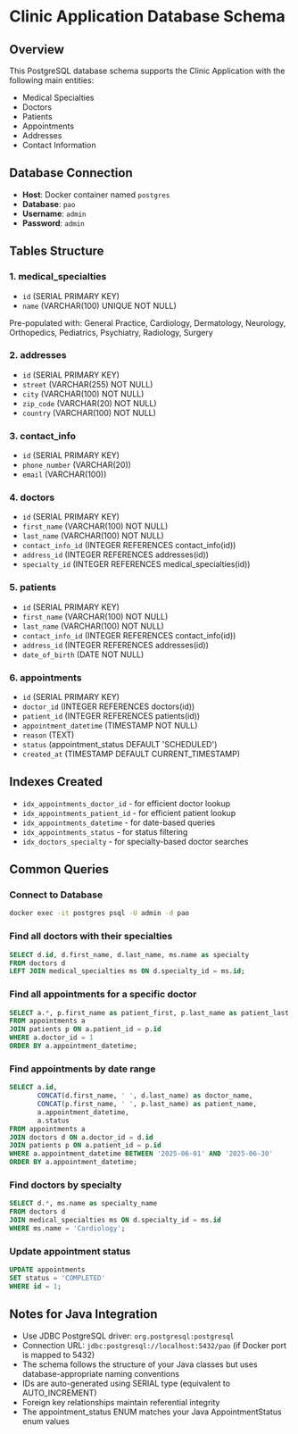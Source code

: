 # Clinic Application Database Schema

## Overview
This PostgreSQL database schema supports the Clinic Application with the following main entities:
- Medical Specialties
- Doctors
- Patients
- Appointments
- Addresses
- Contact Information

## Database Connection
- **Host**: Docker container named `postgres`
- **Database**: `pao`
- **Username**: `admin`
- **Password**: `admin`

## Tables Structure

### 1. medical_specialties
- `id` (SERIAL PRIMARY KEY)
- `name` (VARCHAR(100) UNIQUE NOT NULL)

Pre-populated with: General Practice, Cardiology, Dermatology, Neurology, Orthopedics, Pediatrics, Psychiatry, Radiology, Surgery

### 2. addresses
- `id` (SERIAL PRIMARY KEY)
- `street` (VARCHAR(255) NOT NULL)
- `city` (VARCHAR(100) NOT NULL)
- `zip_code` (VARCHAR(20) NOT NULL)
- `country` (VARCHAR(100) NOT NULL)

### 3. contact_info
- `id` (SERIAL PRIMARY KEY)
- `phone_number` (VARCHAR(20))
- `email` (VARCHAR(100))

### 4. doctors
- `id` (SERIAL PRIMARY KEY)
- `first_name` (VARCHAR(100) NOT NULL)
- `last_name` (VARCHAR(100) NOT NULL)
- `contact_info_id` (INTEGER REFERENCES contact_info(id))
- `address_id` (INTEGER REFERENCES addresses(id))
- `specialty_id` (INTEGER REFERENCES medical_specialties(id))

### 5. patients
- `id` (SERIAL PRIMARY KEY)
- `first_name` (VARCHAR(100) NOT NULL)
- `last_name` (VARCHAR(100) NOT NULL)
- `contact_info_id` (INTEGER REFERENCES contact_info(id))
- `address_id` (INTEGER REFERENCES addresses(id))
- `date_of_birth` (DATE NOT NULL)

### 6. appointments
- `id` (SERIAL PRIMARY KEY)
- `doctor_id` (INTEGER REFERENCES doctors(id))
- `patient_id` (INTEGER REFERENCES patients(id))
- `appointment_datetime` (TIMESTAMP NOT NULL)
- `reason` (TEXT)
- `status` (appointment_status DEFAULT 'SCHEDULED')
- `created_at` (TIMESTAMP DEFAULT CURRENT_TIMESTAMP)

## Indexes Created
- `idx_appointments_doctor_id` - for efficient doctor lookup
- `idx_appointments_patient_id` - for efficient patient lookup
- `idx_appointments_datetime` - for date-based queries
- `idx_appointments_status` - for status filtering
- `idx_doctors_specialty` - for specialty-based doctor searches

## Common Queries

### Connect to Database
```bash
docker exec -it postgres psql -U admin -d pao
```

### Find all doctors with their specialties
```sql
SELECT d.id, d.first_name, d.last_name, ms.name as specialty 
FROM doctors d 
LEFT JOIN medical_specialties ms ON d.specialty_id = ms.id;
```

### Find all appointments for a specific doctor
```sql
SELECT a.*, p.first_name as patient_first, p.last_name as patient_last
FROM appointments a
JOIN patients p ON a.patient_id = p.id
WHERE a.doctor_id = 1
ORDER BY a.appointment_datetime;
```

### Find appointments by date range
```sql
SELECT a.id, 
       CONCAT(d.first_name, ' ', d.last_name) as doctor_name,
       CONCAT(p.first_name, ' ', p.last_name) as patient_name,
       a.appointment_datetime,
       a.status
FROM appointments a
JOIN doctors d ON a.doctor_id = d.id
JOIN patients p ON a.patient_id = p.id
WHERE a.appointment_datetime BETWEEN '2025-06-01' AND '2025-06-30'
ORDER BY a.appointment_datetime;
```

### Find doctors by specialty
```sql
SELECT d.*, ms.name as specialty_name
FROM doctors d
JOIN medical_specialties ms ON d.specialty_id = ms.id
WHERE ms.name = 'Cardiology';
```

### Update appointment status
```sql
UPDATE appointments 
SET status = 'COMPLETED' 
WHERE id = 1;
```

## Notes for Java Integration
- Use JDBC PostgreSQL driver: `org.postgresql:postgresql`
- Connection URL: `jdbc:postgresql://localhost:5432/pao` (if Docker port is mapped to 5432)
- The schema follows the structure of your Java classes but uses database-appropriate naming conventions
- IDs are auto-generated using SERIAL type (equivalent to AUTO_INCREMENT)
- Foreign key relationships maintain referential integrity
- The appointment_status ENUM matches your Java AppointmentStatus enum values
